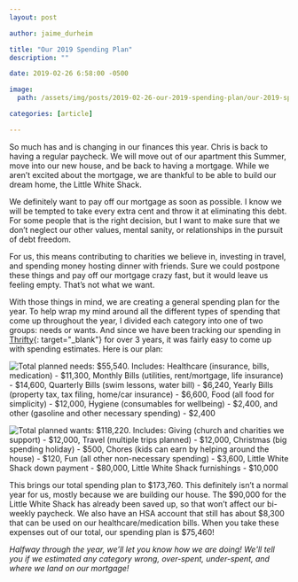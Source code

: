 ```yaml
---
layout: post

author: jaime_durheim

title: "Our 2019 Spending Plan"
description: ""

date: 2019-02-26 6:58:00 -0500

image:
  path: /assets/img/posts/2019-02-26-our-2019-spending-plan/our-2019-spending-plan.jpg

categories: [article]

---
```


So much has and is changing in our finances this year. Chris is back to having a regular paycheck. We will move out of our apartment this Summer, move into our new house, and be back to having a mortgage. While we aren’t excited about the mortgage, we are thankful to be able to build our dream home, the Little White Shack.

We definitely want to pay off our mortgage as soon as possible. I know we will be tempted to take every extra cent and throw it at eliminating this debt. For some people that is the right decision, but I want to make sure that we don’t neglect our other values, mental sanity, or relationships in the pursuit of debt freedom.

For us, this means contributing to charities we believe in, investing in travel, and spending money hosting dinner with friends. Sure we could postpone these things and pay off our mortgage crazy fast, but it would leave us feeling empty. That’s not what we want.

With those things in mind, we are creating a general spending plan for the year. To help wrap my mind around all the different types of spending that come up throughout the year, I divided each category into one of two groups: needs or wants. And since we have been tracking our spending in [Thrifty](https://thrifty.keepthrifty.com){: target="_blank"} for over 3 years, it was fairly easy to come up with spending estimates. Here is our plan:

![Total planned needs: $55,540. Includes: Healthcare (insurance, bills, medication) - $11,300, Monthly Bills (utilities, rent/mortgage, life insurance) -  $14,600, Quarterly Bills (swim lessons, water bill) - $6,240, Yearly Bills (property tax, tax filing, home/car insurance) - $6,600, Food (all food for simplicity) - $12,000, Hygiene (consumables for wellbeing) - $2,400, and other (gasoline and other necessary spending) - $2,400]({{site.url}}/assets/img/posts/2019-02-26-our-2019-spending-plan/plan-needs.png)

![Total planned wants: $118,220. Includes: Giving (church and charities we support) - $12,000, Travel (multiple trips planned) - $12,000, Christmas (big spending holiday) - $500, Chores (kids can earn by helping around the house) - $120, Fun (all other non-necessary spending) - $3,600, Little White Shack down payment - $80,000, Little White Shack furnishings - $10,000]({{site.url}}/assets/img/posts/2019-02-26-our-2019-spending-plan/plan-wants.png)

This brings our total spending plan to $173,760. This definitely isn’t a normal year for us, mostly because we are building our house. The $90,000 for the Little White Shack has already been saved up, so that won’t affect our bi-weekly paycheck. We also have an HSA account that still has about $8,300 that can be used on our healthcare/medication bills. When you take these expenses out of our total, our spending plan is $75,460!

_Halfway through the year, we’ll let you know how we are doing! We'll tell you if we estimated any category wrong, over-spent, under-spent, and where we land on our mortgage!_

